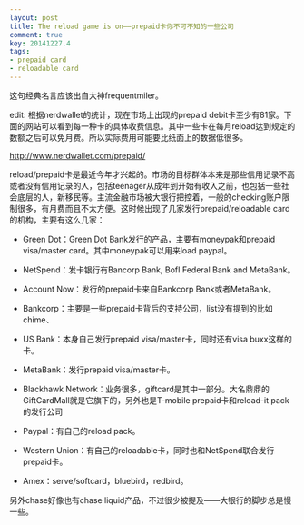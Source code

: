 ```yaml
---
layout: post
title: The reload game is on——prepaid卡你不可不知的一些公司
comment: true
key: 20141227.4
tags:
- prepaid card
- reloadable card
---
```


这句经典名言应该出自大神frequentmiler。


edit: 根据nerdwallet的统计，现在市场上出现的prepaid debit卡至少有81家。下面的网站可以看到每一种卡的具体收费信息。其中一些卡在每月reload达到规定的数额之后可以免月费。所以实际费用可能要比纸面上的数据低很多。

http://www.nerdwallet.com/prepaid/

reload/prepaid卡是最近今年才兴起的。市场的目标群体本来是那些信用记录不高或者没有信用记录的人，包括teenager从成年到开始有收入之前，也包括一些社会底层的人，新移民等。主流金融市场被大银行把控着，一般的checking账户限制很多，有月费而且不太方便。这时候出现了几家发行prepaid/reloadable card的机构，主要有这么几家：

- Green Dot：Green Dot Bank发行的产品，主要有moneypak和prepaid visa/master card。其中moneypak可以用来load paypal。

- NetSpend：发卡银行有Bancorp Bank, BofI Federal Bank and MetaBank。

- Account Now：发行的prepaid卡来自Bankcorp Bank或者MetaBank。

- Bankcorp：主要是一些prepaid卡背后的支持公司，list没有提到的比如chime、

- US Bank：本身自己发行prepaid visa/master卡，同时还有visa buxx这样的卡。

- MetaBank：发行prepaid visa/master卡。

- Blackhawk Network：业务很多，giftcard是其中一部分。大名鼎鼎的GiftCardMall就是它旗下的，另外也是T-mobile prepaid卡和reload-it pack的发行公司

- Paypal：有自己的reload pack。

- Western Union：有自己的reloadable卡，同时也和NetSpend联合发行prepaid卡。

- Amex：serve/softcard，bluebird，redbird。

另外chase好像也有chase liquid产品，不过很少被提及——大银行的脚步总是慢一些。